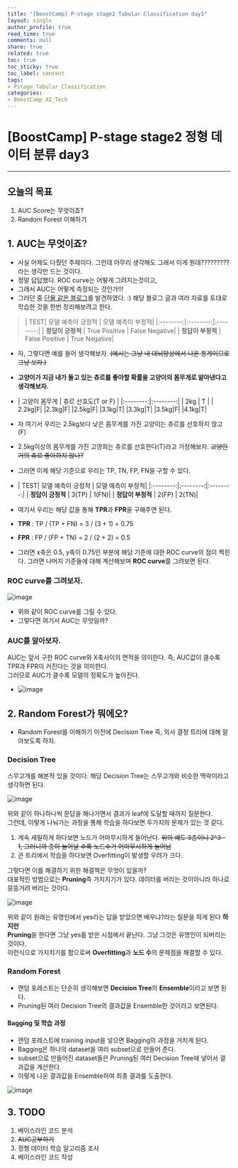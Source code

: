 ```yaml
---
title: "[BoostCamp] P-stage stage2 Tabular Classification day3"
layout: single
author_profile: true
read_time: true
comments: null
share: true
related: true
toc: true
toc_sticky: true
toc_label: content
tags:
- Pstage_Tabular_Classification
categories:
- BoostCamp_AI_Tech
---
```


# [BoostCamp] P-stage stage2 정형 데이터 분류 day3  
---   

## 오늘의 목표

1. AUC Score는 무엇이죠?
2. Random Forest 이해하기


## 1. AUC는 무엇이죠?

* 사실 어제도 다뤘던 주제이다. 그런데 아무리 생각해도 그래서 이게 뭔데?????????라는 생각만 드는 것이다.   
* 정말 답답했다. ROC curve는 어떻게 그려지는것이고,
* 그래서 AUC는 어떻게 측정되는 것인가!!!
* 그러던 중 [단물 같은 블로그]()를 발견하였다. :) 해당 블로그 글과 여러 자료를 토대로 학습한 것을 한번 정리해보려고 한다.    

> | TEST| 모델 예측이 긍정적 | 모델 예측이 부정적|
|:--------:|:--------:|:--------:|
|  **정답이 긍정적**      |     True Positive   | False Negative|
|  **정답이 부정적**      |     False Positive  | True Negative|     

* 자, 그렇다면 예를 들어 생각해보자. ~~(예시는 그냥 내 대뇌망상에서 나온 통계이므로 그냥 보자.)~~   
* **고양이가 지금 내가 들고 있는 츄르를 좋아할 확률을 고양이의 몸무게로 알아낸다고 생각해보자.**    
* | 고양이 몸무게 | 츄르 선호도(T or F) |
|:--------:|:--------:|
|    2kg    |    T    |
| 2.2kg|F|
|2.3kg|F|
|2.5kg|F|
|3.1kg|T|
|3.3kg|T|
|3.5kg|F|
|4.1kg|T|   

* 자 여기서 우리는 2.5kg보다 낮은 몸무게를 가진 고양이는 츄르를 선호하지 않고(F)   
* 2.5kg이상의 몸무게를 가진 고영희는 츄르를 선호한다(T)라고 가정해보자.  ~~고양인 거의 츄르 좋아하지 않나?~~   
* 그러면 이제 해당 기준으로 우리는 TP, TN, FP, FN을 구할 수 있다.   
* | TEST| 모델 예측이 긍정적 | 모델 예측이 부정적|
|:--------:|:--------:|:--------:|
|  **정답이 긍정적**      |     3(TP)  | 1(FN)|
|  **정답이 부정적**      |     2(FP) | 2(TN)|   

* 여기서 우리는 해당 값을 통해 **TPR**과 **FPR**을 구해주면 된다.    
* **TPR** : TP / (TP + FN) = 3 / (3 + 1) = 0.75   
* **FPR** : FP / (FP + TN) = 2 / (2 + 2) = 0.5   
* 그러면 x축은 0.5, y축이 0.75인 부분에 해당 기준에 대한 ROC curve의 점이 찍힌다. 그러면 나머지 기준들에 대해 계산해보며 **ROC curve**를 그려보면 된다.   

### ROC curve를 그려보자.   
![image](https://user-images.githubusercontent.com/68745983/114668007-2a1b5e00-9d3b-11eb-893d-90a1268d2934.png)   

* 위와 같이 ROC curve를 그릴 수 있다.   
* 그렇다면 여기서 AUC는 무엇일까?   


### AUC를 알아보자.   

AUC는 앞서 구한 ROC curve와 X축사이의 면적을 의미한다. 즉, AUC값이 클수록 TPR과 FPR이 커진다는 것을 의미한다.   
그러므로 AUC가 클수록 모델의 정확도가 높아진다.   

* ![image](https://user-images.githubusercontent.com/68745983/114668654-f0972280-9d3b-11eb-96e5-f1d2a7d0cec8.png)   

## 2. Random Forest가 뭐에오?

* Random Forest를 이해하기 이전에 Decision Tree 즉, 의사 결정 트리에 대해 알아보도록 하자.  

### Decision Tree   

스무고개를 해본적 있을 것이다. 해당 Decision Tree는 스무고개와 비슷한 맥락이라고 생각하면 된다.    

![image](https://user-images.githubusercontent.com/68745983/114713397-0b818b00-9d6c-11eb-8a7b-64ae5958d1f5.png)
   

위와 같이 하나하나씩 문답을 해나가면서 결과가 leaf에 도달할 때까지 질문한다.   
그런데, 이렇게 나눠가는 과정을 통해 학습을 하다보면 두가지의 문제가 있는 것 같다.    

1. 계속 세밀하게 하다보면 노드가 어마무시하게 들어난다. ~~위의 예도 3층이니 2^3 - 1, 그러니까 층이 늘어날 수록 노드수가 어마무시하게 늘어남~~   
2. 큰 트리에서 학습을 하다보면 Overfitting이 발생할 우려가 크다.   

그렇다면 이를 해결하기 위한 해결책은 무엇이 있을까?   
대표적인 방법으로는 **Pruning**즉 가지치기가 있다. 데이터를 버리는 것이아니라 하나로 뭉뜽거려 버리는 것이다.  

![image](https://user-images.githubusercontent.com/68745983/114713640-4a174580-9d6c-11eb-81a3-ef3035a2c684.png)   

위와 같이 원래는 유명인에서 yes라는 답을 받았으면 배우냐?라는 질문을 하게 된다 
**하지만**   
**Pruning**을 한다면 그냥 yes를 받은 시점에서 끝난다. 그냥 그것은 유명인이 되버리는 것이다.   
이런식으로 가지치기를 함으로써 **Overfitting**과 **노드 수**의 문제점을 해결할 수 있다.    

### Random Forest   

* 랜덤 포레스트는 단순히 생각해보면 **Decision Tree**의 **Ensemble**이라고 보면 된다.    
* Pruning된 여러 Decision Tree의 결과값을 Ensemble한 것이라고 보면된다.   

#### Bagging 및 학습 과정  

* 랜덤 포레스트에 training input을 넣으면 Bagging의 과정을 거치게 된다.   
* Bagging은 하나의 dataset을 여러 subset으로 만들어 준다.
* subset으로 만들어진 dataset들은 Pruning된 여러 Decision Tree에 넣어서 결과값을 계산한다.   
* 이렇게 나온 결과값을 Ensemble하여 최종 결과를 도출한다.

![image](https://user-images.githubusercontent.com/68745983/114716570-23a6d980-9d6f-11eb-99ea-886a24d7d13a.png)


## 3. TODO

1. 베이스라인 코드 분석   
2. ~~AUC공부하기~~
2. 정형 데이터 학습 알고리즘 조사    
3. 베이스라인 코드 작성
